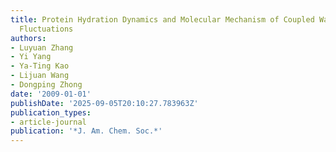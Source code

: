 ```yaml
---
title: Protein Hydration Dynamics and Molecular Mechanism of Coupled Water- Protein
  Fluctuations
authors:
- Luyuan Zhang
- Yi Yang
- Ya-Ting Kao
- Lijuan Wang
- Dongping Zhong
date: '2009-01-01'
publishDate: '2025-09-05T20:10:27.783963Z'
publication_types:
- article-journal
publication: '*J. Am. Chem. Soc.*'
---
```

